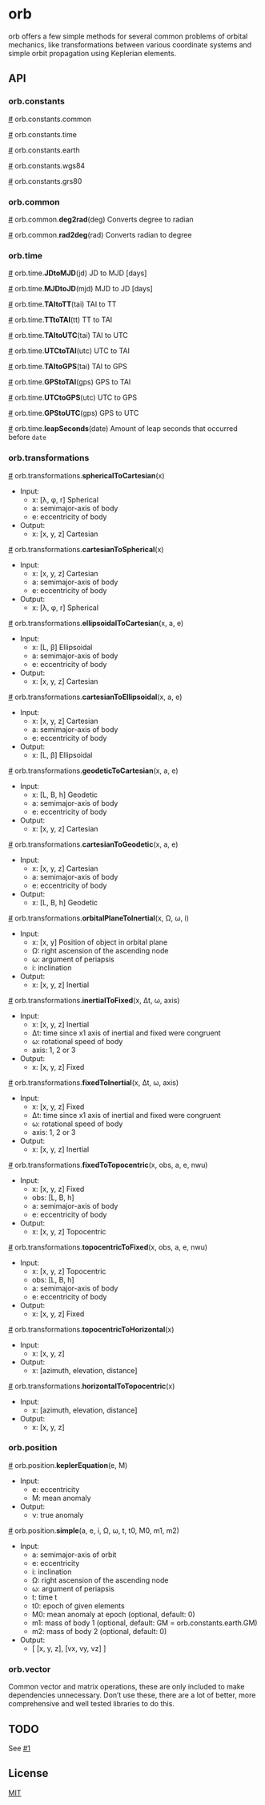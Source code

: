 # orb

orb offers a few simple methods for several common problems of orbital mechanics, like transformations between various coordinate systems and simple orbit propagation using Keplerian elements.

## API

### orb.constants
[#](src/constants/common.js) orb.constants.common

[#](src/constants/time.js) orb.constants.time

[#](src/constants/earth.js) orb.constants.earth

[#](src/constants/earth.js) orb.constants.wgs84

[#](src/constants/earth.js) orb.constants.grs80

### orb.common
[#](src/common/angular.js) orb.common.**deg2rad**(deg) Converts degree to radian

[#](src/common/angular.js) orb.common.**rad2deg**(rad) Converts radian to degree

### orb.time
[#](src/time/conversions.js) orb.time.**JDtoMJD**(jd) JD to MJD [days]

[#](src/time/conversions.js) orb.time.**MJDtoJD**(mjd) MJD to JD [days]

[#](src/time/conversions.js) orb.time.**TAItoTT**(tai) TAI to TT

[#](src/time/conversions.js) orb.time.**TTtoTAI**(tt) TT to TAI

[#](src/time/conversions.js) orb.time.**TAItoUTC**(tai) TAI to UTC

[#](src/time/conversions.js) orb.time.**UTCtoTAI**(utc) UTC to TAI

[#](src/time/conversions.js) orb.time.**TAItoGPS**(tai) TAI to GPS

[#](src/time/conversions.js) orb.time.**GPStoTAI**(gps) GPS to TAI

[#](src/time/conversions.js) orb.time.**UTCtoGPS**(utc) UTC to GPS

[#](src/time/conversions.js) orb.time.**GPStoUTC**(gps) GPS to UTC

[#](src/time/leapSeconds.js) orb.time.**leapSeconds**(date) Amount of leap seconds that occurred before `date`

### orb.transformations
[#](src/transformations/spherical.js) orb.transformations.**sphericalToCartesian**(x)

- Input:
	* x: [λ, φ, r] Spherical
	* a: semimajor-axis of body
	* e: eccentricity of body
- Output:
	* x: [x, y, z] Cartesian

[#](src/transformations/spherical.js) orb.transformations.**cartesianToSpherical**(x)

- Input:
	* x: [x, y, z] Cartesian
	* a: semimajor-axis of body
	* e: eccentricity of body
- Output:
	* x: [λ, φ, r] Spherical

[#](src/transformations/ellipsoidal.js) orb.transformations.**ellipsoidalToCartesian**(x, a, e)

- Input:
	* x: [L, β] Ellipsoidal
	* a: semimajor-axis of body
	* e: eccentricity of body
- Output:
	* x: [x, y, z] Cartesian

[#](src/transformations/ellipsoidal.js) orb.transformations.**cartesianToEllipsoidal**(x, a, e)

- Input:
	* x: [x, y, z] Cartesian
	* a: semimajor-axis of body
	* e: eccentricity of body
- Output:
	* x: [L, β] Ellipsoidal

[#](src/transformations/geodetic.js) orb.transformations.**geodeticToCartesian**(x, a, e)

- Input:
	* x: [L, B, h] Geodetic
	* a: semimajor-axis of body
	* e: eccentricity of body
- Output:
	* x: [x, y, z] Cartesian

[#](src/transformations/geodetic.js) orb.transformations.**cartesianToGeodetic**(x, a, e)

- Input:
	* x: [x, y, z] Cartesian
	* a: semimajor-axis of body
	* e: eccentricity of body
- Output:
	* x: [L, B, h] Geodetic

[#](src/transformations/orbitalPlaneToInertial.js) orb.transformations.**orbitalPlaneToInertial**(x, Ω, ω, i)

- Input:
	* x: [x, y] Position of object in orbital plane
	* Ω: right ascension of the ascending node 
	* ω: argument of periapsis
	* i: inclination
- Output:
	* x: [x, y, z] Inertial

[#](src/transformations/inertialToFixed.js) orb.transformations.**inertialToFixed**(x, Δt, ω, axis)

- Input:
	* x: [x, y, z] Inertial
	* Δt: time since x1 axis of inertial and fixed were congruent
	* ω: rotational speed of body
	* axis: 1, 2 or 3
- Output:
	* x: [x, y, z] Fixed

[#](src/transformations/inertialToFixed.js) orb.transformations.**fixedToInertial**(x, Δt, ω, axis)

- Input:
	* x: [x, y, z] Fixed
	* Δt: time since x1 axis of inertial and fixed were congruent
	* ω: rotational speed of body
	* axis: 1, 2 or 3
- Output:
	* x: [x, y, z] Inertial

[#](src/transformations/fixedToTopocentric.js) orb.transformations.**fixedToTopocentric**(x, obs, a, e, nwu)

- Input:
	* x: [x, y, z] Fixed
	* obs: [L, B, h]
	* a: semimajor-axis of body
	* e: eccentricity of body
- Output:
	* x: [x, y, z] Topocentric

[#](src/transformations/fixedToTopocentric.js) orb.transformations.**topocentricToFixed**(x, obs, a, e, nwu)

- Input:
	* x: [x, y, z] Topocentric
	* obs: [L, B, h]
	* a: semimajor-axis of body
	* e: eccentricity of body
- Output:
	* x: [x, y, z] Fixed

[#](src/transformations/topocentricToHorizontal.js) orb.transformations.**topocentricToHorizontal**(x)

- Input:
	* x: [x, y, z]
- Output:
	* x: [azimuth, elevation, distance]

[#](src/transformations/topocentricToHorizontal.js) orb.transformations.**horizontalToTopocentric**(x)

- Input:
	* x: [azimuth, elevation, distance]
- Output:
	* x: [x, y, z]

### orb.position
[#](src/position/keplerEquation.js) orb.position.**keplerEquation**(e, M)

- Input:
	* e: eccentricity
	* M: mean anomaly
- Output:
	* ν: true anomaly

[#](src/position/simple.js) orb.position.**simple**(a, e, i, Ω, ω, t, t0, M0, m1, m2)

- Input:
	* a: semimajor-axis of orbit
	* e: eccentricity
	* i: inclination
	* Ω: right ascension of the ascending node 
	* ω: argument of periapsis
	* t: time t
	* t0: epoch of given elements
	* M0: mean anomaly at epoch (optional, default: 0)
	* m1: mass of body 1 (optional, default: GM = orb.constants.earth.GM)
	* m2: mass of body 2 (optional, default: 0)
- Output:
	* [ [x, y, z], [vx, vy, vz] ]

### orb.vector
Common vector and matrix operations, these are only included to make dependencies unnecessary.
Don’t use these, there are a lot of better, more comprehensive and well tested libraries to do this.

## TODO

See [#1](https://github.com/benelsen/orb/issues/1)

## License

  [MIT](LICENSE)
